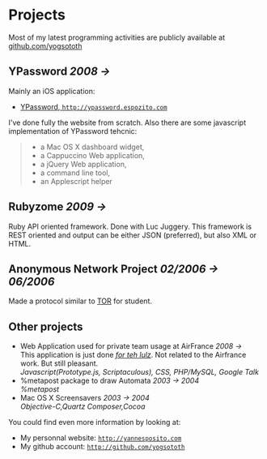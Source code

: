 # Projects

Most of my latest programming activities are publicly available at [github.com/yogsototh](http://github.com/yogsototh)

## YPassword _2008 &rarr;_

Mainly an iOS application:

- [YPassword, `http://ypassword.espozito.com`](http://ypassword.espozito.com)

I've done fully the website from scratch. Also there are some javascript implementation of YPassword tehcnic:

> - a Mac OS X dashboard widget, 
> - a Cappuccino Web application,
> - a jQuery Web application,
> - a command line tool,
> - an Applescript helper

## Rubyzome _2009 &rarr;_

Ruby API oriented framework.
Done with Luc Juggery.
This framework is REST oriented and output can be either JSON (preferred), but also XML or HTML.

## Anonymous Network Project _02/2006 &rarr; 06/2006_

Made a protocol similar to [TOR](http://www.torproject.org) for student.

## Other projects

- Web Application used for private team usage at AirFrance _2008 &rarr;_  
  This application is just done _[for teh lulz](http://cache.ohinternet.com/images/thumb/f/fa/4tehlulz.jpg/618px-4tehlulz.jpg)_. 
  Not related to the Airfrance work. But still pleasant.  
  _Javascript(Prototype.js, Scriptaculous), CSS, PHP/MySQL, Google Talk_
- %metapost package to draw Automata _2003 &rarr; 2004_  
  <em>%metapost</em> 
- Mac OS X Screensavers _2003 &rarr; 2004_  
  _Objective-C,Quartz Composer,Cocoa_

You could find even more information by looking at:

- My personnal website: [`http://yannesposito.com`](http://yannesposito.com)
- My github account: [`http://github.com/yogsototh`](http://github.com/yogsototh)


